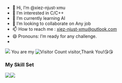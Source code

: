 - 👋 Hi, I’m @xiez-njust-xmu
- 👀 I’m interested in C/C++
- 🌱 I’m currently learning AI
- 💞️ I’m looking to collaborate on Any job
- 📫 How to reach me : xiez-njust-xmu@outlook.com
- 😄 Pronouns: I’m ready for any challenge.
- 
![](https://github-readme-stats.vercel.app/api?username=xiez-njust-xmu&show_icons=true&theme=transparent)
You are my ![Visitor Count](https://profile-counter.glitch.me/xiez-njust-xmu/count.svg) visitor,Thank You!:kissing_heart::kissing_heart:

### My Skill Set

![](https://img.shields.io/badge/Java-ED8B00?style=for-the-badge&logo=openjdk&logoColor=white)![](https://img.shields.io/badge/Python-3776AB?style=for-the-badge&logo=python&logoColor=white)


<!---
xiez-njust-xmu/xiez-njust-xmu is a ✨ special ✨ repository because its `README.md` (this file) appears on your GitHub profile.
You can click the Preview link to take a look at your changes.
--->
